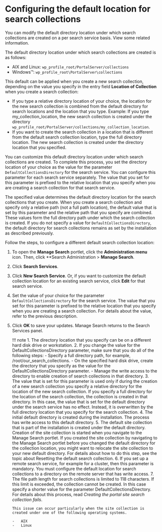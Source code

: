 # Configuring the default location for search collections

You can modify the default directory location under which search collections are created on a per search service basis. View some related information.

The default directory location under which search collections are created is as follows:

-   AIX and Linux: `wp_profile_root/PortalServer/collections`
-   Windows™: `wp_profile_root\PortalServer\collections`

This default can be applied when you create a new search collection, depending on the value you specify in the entry field **Location of Collection** when you create a search collection:

-   If you type a relative directory location of your choice, the location for the new search collection is combined from the default directory for search locations and the location that you type. Example: If you type my\_collection\_location, the new search collection is created under the directory `wp_profile_root/PortalServer/collections/my_collection_location`.
-   If you want to create the search collection in a location that is different from the default search collection location, type the full directory location. The new search collection is created under the directory location that you specified.

You can customize this default directory location under which search collections are created. To complete this process, you set the directory location of your choice as the value for the parameter `DefaultCollectionsDirectory` for the search service. You can configure this parameter for each search service separately. The value that you set for this parameter is prefixed to the relative location that you specify when you are creating a search collection for that search service.

The specified value determines the default directory location for the search collections that you create. When you create a search collection and specify only a relative path \(not a full path location\), the default value that is set by this parameter and the relative path that you specify are combined. These values form the full directory path under which the search collection is created. If you do not specify a value for `DefaultCollectionsDirectory`, the default directory for search collections remains as set by the installation as described previously.

Follow the steps, to configure a different default search collection location:

1.  To open the **Manage Search** portlet, click the **Administration menu** icon. Then, click **Search Administration > **Manage Search**.

2.  Click **Search Services**.

3.  Click **New Search Service**. Or, if you want to customize the default collection location for an existing search service, click **Edit** for that search service.

4.  Set the value of your choice for the parameter `DefaultCollectionsDirectory` for the search service. The value that you set for this parameter is prefixed to the relative location that you specify when you are creating a search collection. For details about the value, refer to the previous description.

5.  Click **OK** to save your updates. Manage Search returns to the Search Services panel.

    !!! note
        1.  The directory location that you specify can be on a different hard disk drive or workstation.
        2.  If you change the value for the DefaultCollectionsDirectory parameter, make sure that you do all of the following steps:
            -   Specify a full directory path, for example, /root/our\_search\_collections.
            -   On the specified hard disk drive, create the directory that you specify as the value for the DefaultCollectionsDirectory parameter.
            -   Manage the write access to the directory to enable creation of search collections in that directory.
        3.  The value that is set for this parameter is used only if during the creation of a new search collection you specify a relative directory for the location of the new search collection. If you specify a full directory for the location of the search collection, the collection is created in that directory. In this case, the value that is set for the default directory under the search service has no effect. Instead, it is overwritten by the full directory location that you specify for the search collection.
        4.  The initial default directory is created during the installation. The process has write access to this default directory.
        5.  The default site collection that is part of the installation is created under the default directory. Creation of the site collection is started when you navigate to the Manage Search portlet. If you created the site collection by navigating to the Manage Search portlet before you changed the default directory for the collection location, you might want to relocate the site collection to your new default directory. For details about how to do this step, see the topic about Resetting the default search collection.
        6.  If you set up a remote search service, for example for a cluster, then this parameter is mandatory. You must configure the default location for search collections to a directory on the remote server that has write access.
        7.  The file path length for search collections is limited to 118 characters. If this limit is exceeded, the collection cannot be created. In this case specify a shorter value for the parameter DefaultCollectionsDirectory. For details about this process, read *Creating the portal site search collection fails*.

        This issue can occur particularly when the site collection is created under one of the following operating systems.

        -   AIX
        -   Linux

